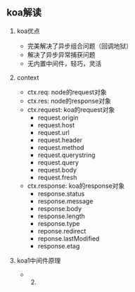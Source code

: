 ## koa解读

1. koa优点
    * 完美解决了异步组合问题（回调地狱）
    * 解决了异步异常捕获问题
    * 无内置中间件，轻巧，灵活

2. context
    * ctx.req: node的request对象
    * ctx.res: node的response对象
    * ctx.request: koa的request对象
        * request.origin
        * request.host
        * request.url
        * request.header
        * request.method
        * request.querystring
        * request.query
        * request.body
        * request.fresh
    * ctx.response: koa的response对象
        * response.status
        * response.message
        * response.body
        * response.length
        * response.type
        * reponse.redirect
        * reponse.lastModified
        * response.etag
3. koa1中间件原理
    
    * 2.